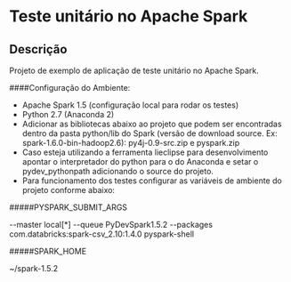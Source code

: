 # Teste unitário no Apache Spark

## Descrição
Projeto de exemplo de aplicação de teste unitário no Apache Spark.


####Configuração do Ambiente:

* Apache Spark 1.5 (configuração local para rodar os testes)
* Python 2.7 (Anaconda 2)
* Adicionar as bibliotecas abaixo ao projeto que podem ser encontradas dentro da pasta python/lib do Spark (versão de download source. Ex: spark-1.6.0-bin-hadoop2.6): py4j-0.9-src.zip e pyspark.zip
* Caso esteja utilizando a ferramenta lieclipse para desenvolvimento apontar o interpretador do python para o do Anaconda e setar o pydev_pythonpath adicionando o source do projeto.
* Para funcionamento dos testes configurar as variáveis de ambiente do projeto conforme abaixo:

#####PYSPARK_SUBMIT_ARGS
 
--master local[*] --queue PyDevSpark1.5.2 --packages com.databricks:spark-csv_2.10:1.4.0 pyspark-shell

#####SPARK_HOME

~/spark-1.5.2


